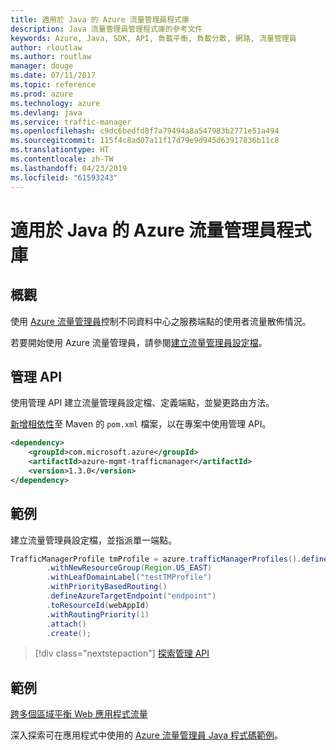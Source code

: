 ```yaml
---
title: 適用於 Java 的 Azure 流量管理員程式庫
description: Java 流量管理員管理程式庫的參考文件
keywords: Azure, Java, SDK, API, 負載平衡, 負載分散, 網路, 流量管理員
author: rloutlaw
ms.author: routlaw
manager: douge
ms.date: 07/11/2017
ms.topic: reference
ms.prod: azure
ms.technology: azure
ms.devlang: java
ms.service: traffic-manager
ms.openlocfilehash: c9dc6bedfd8f7a79494a8a547983b2771e51a494
ms.sourcegitcommit: 115f4c8ad07a11f17d79e9d945d63917836b11c8
ms.translationtype: HT
ms.contentlocale: zh-TW
ms.lasthandoff: 04/23/2019
ms.locfileid: "61593243"
---
```

# <a name="azure-traffic-manager-libraries-for-java"></a>適用於 Java 的 Azure 流量管理員程式庫

## <a name="overview"></a>概觀

使用 [Azure 流量管理員](/azure/traffic-manager/traffic-manager-overview)控制不同資料中心之服務端點的使用者流量散佈情況。

若要開始使用 Azure 流量管理員，請參閱[建立流量管理員設定檔](/azure/traffic-manager/traffic-manager-create-profile)。

## <a name="management-api"></a>管理 API

使用管理 API 建立流量管理員設定檔、定義端點，並變更路由方法。 

[新增相依性](https://maven.apache.org/guides/getting-started/index.html#How_do_I_use_external_dependencies)至 Maven 的 `pom.xml` 檔案，以在專案中使用管理 API。  

```XML
<dependency>
    <groupId>com.microsoft.azure</groupId>
    <artifactId>azure-mgmt-trafficmanager</artifactId>
    <version>1.3.0</version>
</dependency>
```   

## <a name="example"></a>範例

建立流量管理員設定檔，並指派單一端點。

```java
TrafficManagerProfile tmProfile = azure.trafficManagerProfiles().define("testTMProfile")
        .withNewResourceGroup(Region.US_EAST)
        .withLeafDomainLabel("testTMProfile")
        .withPriorityBasedRouting()
        .defineAzureTargetEndpoint("endpoint")
        .toResourceId(webAppId)
        .withRoutingPriority(1)
        .attach()
        .create();
```

> [!div class="nextstepaction"]
> [探索管理 API](/java/api/overview/azure/trafficmanager/management)

## <a name="samples"></a>範例

[跨多個區域平衡 Web 應用程式流量](https://github.com/Azure-Samples/traffic-manager-java-manage-profiles)

深入探索可在應用程式中使用的 [Azure 流量管理員 Java 程式碼範例](https://azure.microsoft.com/resources/samples/?platform=java&term=traffic)。
